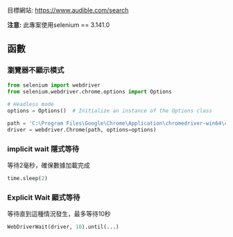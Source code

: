 
目標網站: https://www.audible.com/search

**注意:** 此專案使用selenium == 3.141.0


## 函數
### 瀏覽器不顯示模式
```python
from selenium import webdriver
from selenium.webdriver.chrome.options import Options
  
# Headless mode
options = Options()  # Initialize an instance of the Options class

path = 'C:\Program Files\Google\Chrome\Application\chromedriver-win64\chromedriver.exe'
driver = webdriver.Chrome(path, options=options)
```


### implicit wait 隱式等待
等待2毫秒，確保數據加載完成
```python
time.sleep(2)
```
### Explicit Wait 顯式等待
等待直到這種情況發生，最多等待10秒
```python
WebDriverWait(driver, 10).until(...)
```
